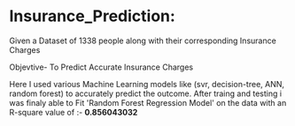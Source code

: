 # Insurance_Prediction: 

Given a Dataset of 1338 people along with their corresponding Insurance Charges

Objevtive- To Predict Accurate Insurance Charges

Here I used various Machine Learning models like (svr, decision-tree, ANN, random forest) to accurately predict the outcome. 
After traing and testing i was finaly
able to Fit 'Random Forest Regression Model' on the data with an R-square value of
:- <b>0.856043032</b>
